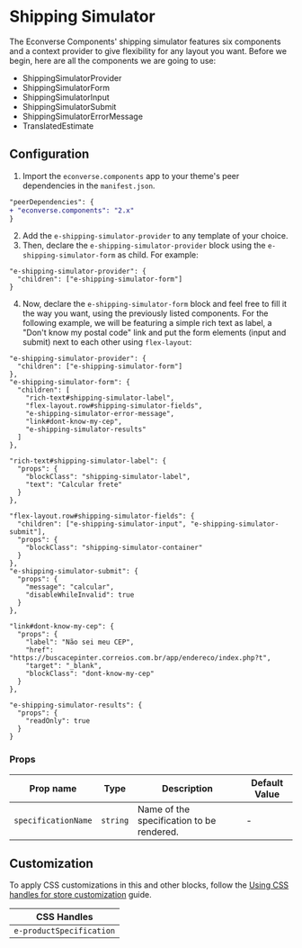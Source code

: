 # Shipping Simulator

The Econverse Components' shipping simulator features six components and a context provider to give flexibility for any layout you want. Before we begin, here are all the components we are going to use:

- ShippingSimulatorProvider
- ShippingSimulatorForm
- ShippingSimulatorInput
- ShippingSimulatorSubmit
- ShippingSimulatorErrorMessage
- TranslatedEstimate

## Configuration

1. Import the `econverse.components` app to your theme's peer dependencies in the `manifest.json`.
```diff
"peerDependencies": {
+ "econverse.components": "2.x"
}
```
2. Add the `e-shipping-simulator-provider` to any template of your choice.
3. Then, declare the `e-shipping-simulator-provider` block using the `e-shipping-simulator-form` as child. For example:
```jsonc
"e-shipping-simulator-provider": {
  "children": ["e-shipping-simulator-form"]
}
```
4. Now, declare the `e-shipping-simulator-form` block and feel free to fill it the way you want, using the previously listed components. For the following example, we will be featuring a simple rich text as label, a "Don't know my postal code" link and put the form elements (input and submit) next to each other using `flex-layout`:
```jsonc
"e-shipping-simulator-provider": {
  "children": ["e-shipping-simulator-form"]
},
"e-shipping-simulator-form": {
  "children": [
    "rich-text#shipping-simulator-label",
    "flex-layout.row#shipping-simulator-fields",
    "e-shipping-simulator-error-message",
    "link#dont-know-my-cep",
    "e-shipping-simulator-results"
  ]
},

"rich-text#shipping-simulator-label": {
  "props": {
    "blockClass": "shipping-simulator-label",
    "text": "Calcular frete"
  }
},

"flex-layout.row#shipping-simulator-fields": {
  "children": ["e-shipping-simulator-input", "e-shipping-simulator-submit"],
  "props": {
    "blockClass": "shipping-simulator-container"
  }
},
"e-shipping-simulator-submit": {
  "props": {
    "message": "calcular",
    "disableWhileInvalid": true
  }
},

"link#dont-know-my-cep": {
  "props": {
    "label": "Não sei meu CEP",
    "href": "https://buscacepinter.correios.com.br/app/endereco/index.php?t",
    "target": "_blank",
    "blockClass": "dont-know-my-cep"
  }
},

"e-shipping-simulator-results": {
  "props": {
    "readOnly": true
  }
}
```

### Props

| Prop name           | Type     | Description                               | Default Value |
|---------------------|----------|-------------------------------------------|---------------|
| `specificationName` | `string` | Name of the specification to be rendered. | -             |             |

## Customization

To apply CSS customizations in this and other blocks, follow the [Using CSS handles for store customization](https://developers.vtex.com/vtex-developer-docs/docs/vtex-io-documentation-using-css-handles-for-store-customization) guide.

| CSS Handles        |
|--------------------|
| `e-productSpecification` |